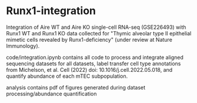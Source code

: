 # Runx1-integration

Integration of Aire WT and Aire KO single-cell RNA-seq (GSE226493) with Runx1 WT and Runx1 KO data collected for "Thymic alveolar type II epithelial mimetic cells revealed by Runx1-deficiency" (under review at Nature Immunology).

code/integration.ipynb contains all code to process and integrate aligned sequencing datasets for all datasets, label transfer cell type annotations from Michelson, et al. Cell (2022) doi: 10.1016/j.cell.2022.05.018, and quantify abundance of each mTEC subpopulation.

analysis contains pdf of figures generated during dataset processing/abundance quantification
